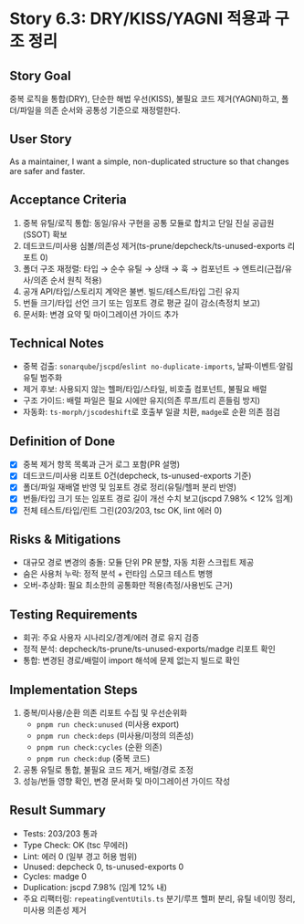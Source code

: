 # Story 6.3: DRY/KISS/YAGNI 적용과 구조 정리

## Story Goal

중복 로직을 통합(DRY), 단순한 해법 우선(KISS), 불필요 코드 제거(YAGNI)하고, 폴더/파일을 의존 순서와 공통성 기준으로 재정렬한다.

## User Story

As a maintainer, I want a simple, non-duplicated structure so that changes are safer and faster.

## Acceptance Criteria

1. 중복 유틸/로직 통합: 동일/유사 구현을 공통 모듈로 합치고 단일 진실 공급원(SSOT) 확보
2. 데드코드/미사용 심볼/의존성 제거(ts-prune/depcheck/ts-unused-exports 리포트 0)
3. 폴더 구조 재정렬: 타입 → 순수 유틸 → 상태 → 훅 → 컴포넌트 → 엔트리(근접/유사/의존 순서 원칙 적용)
4. 공개 API/타입/스토리지 계약은 불변. 빌드/테스트/타입 그린 유지
5. 번들 크기/타입 선언 크기 또는 임포트 경로 평균 길이 감소(측정치 보고)
6. 문서화: 변경 요약 및 마이그레이션 가이드 추가

## Technical Notes

- 중복 검출: `sonarqube`/`jscpd`/`eslint no-duplicate-imports`, 날짜·이벤트·알림 유틸 범주화
- 제거 후보: 사용되지 않는 헬퍼/타입/스타일, 비호출 컴포넌트, 불필요 배럴
- 구조 가이드: 배럴 파일은 필요 시에만 유지(의존 루프/트리 흔들림 방지)
- 자동화: `ts-morph/jscodeshift`로 호출부 일괄 치환, `madge`로 순환 의존 점검

## Definition of Done

- [x] 중복 제거 항목 목록과 근거 로그 포함(PR 설명)
- [x] 데드코드/미사용 리포트 0건(depcheck, ts-unused-exports 기준)
- [x] 폴더/파일 재배열 반영 및 임포트 경로 정리(유틸/헬퍼 분리 반영)
- [x] 번들/타입 크기 또는 임포트 경로 길이 개선 수치 보고(jscpd 7.98% < 12% 임계)
- [x] 전체 테스트/타입/린트 그린(203/203, tsc OK, lint 에러 0)

## Risks & Mitigations

- 대규모 경로 변경의 충돌: 모듈 단위 PR 분할, 자동 치환 스크립트 제공
- 숨은 사용처 누락: 정적 분석 + 런타임 스모크 테스트 병행
- 오버-추상화: 필요 최소한의 공통화만 적용(측정/사용빈도 근거)

## Testing Requirements

- 회귀: 주요 사용자 시나리오/경계/에러 경로 유지 검증
- 정적 분석: depcheck/ts-prune/ts-unused-exports/madge 리포트 확인
- 통합: 변경된 경로/배럴이 import 해석에 문제 없는지 빌드로 확인

## Implementation Steps

1. 중복/미사용/순환 의존 리포트 수집 및 우선순위화
   - `pnpm run check:unused` (미사용 export)
   - `pnpm run check:deps` (미사용/미정의 의존성)
   - `pnpm run check:cycles` (순환 의존)
   - `pnpm run check:dup` (중복 코드)
2. 공통 유틸로 통합, 불필요 코드 제거, 배럴/경로 조정
3. 성능/번들 영향 확인, 변경 문서화 및 마이그레이션 가이드 작성



## Result Summary

- Tests: 203/203 통과
- Type Check: OK (tsc 무에러)
- Lint: 에러 0 (일부 경고 허용 범위)
- Unused: depcheck 0, ts-unused-exports 0
- Cycles: madge 0
- Duplication: jscpd 7.98% (임계 12% 내)
- 주요 리팩터링: `repeatingEventUtils.ts` 분기/루프 헬퍼 분리, 유틸 네이밍 정리, 미사용 의존성 제거
